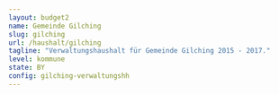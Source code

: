 ```yaml
---
layout: budget2
name: Gemeinde Gilching
slug: gilching
url: /haushalt/gilching
tagline: "Verwaltungshaushalt für Gemeinde Gilching 2015 - 2017."
level: kommune
state: BY
config: gilching-verwaltungshh
---
```







